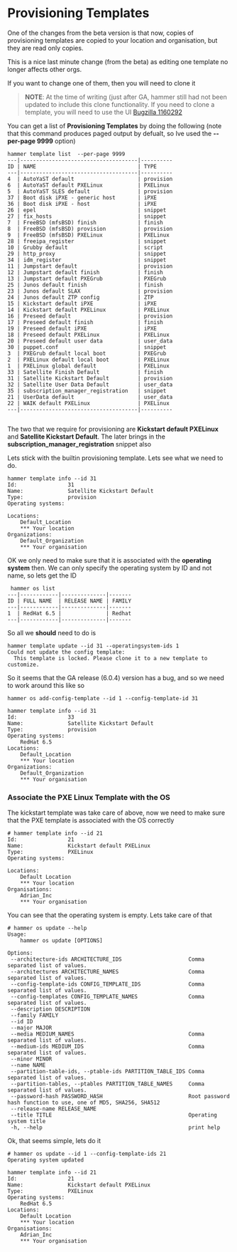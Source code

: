 # Provisioning Templates

One of the changes from the beta version is that now, copies of provisioning templates are copied to your location and organisation, but they are read only copies.

This is a nice last minute change (from the beta) as editing one template no longer affects other orgs.

If you want to change one of them, then you will need to clone it

>**NOTE**:
At the time of writing (just after GA, hammer still had not been updated to include this clone functionality. If you need to clone a template, you will need to use the UI
[Bugzilla 1160292](https://bugzilla.redhat.com/show_bug.cgi?id=1160292)

You can get a list of **Provisioning Templates** by doing the following (note that this command produces paged output by defualt, so Ive used the **--per-page 9999** option)

```
hammer template list  --per-page 9999
---|-------------------------------------|----------
ID | NAME                                | TYPE
---|-------------------------------------|----------
4  | AutoYaST default                    | provision
6  | AutoYaST default PXELinux           | PXELinux
5  | AutoYaST SLES default               | provision
37 | Boot disk iPXE - generic host       | iPXE
36 | Boot disk iPXE - host               | iPXE
26 | epel                                | snippet
27 | fix_hosts                           | snippet
7  | FreeBSD (mfsBSD) finish             | finish
8  | FreeBSD (mfsBSD) provision          | provision
9  | FreeBSD (mfsBSD) PXELinux           | PXELinux
28 | freeipa_register                    | snippet
10 | Grubby default                      | script
29 | http_proxy                          | snippet
34 | idm_register                        | snippet
11 | Jumpstart default                   | provision
12 | Jumpstart default finish            | finish
13 | Jumpstart default PXEGrub           | PXEGrub
25 | Junos default finish                | finish
23 | Junos default SLAX                  | provision
24 | Junos default ZTP config            | ZTP
15 | Kickstart default iPXE              | iPXE
14 | Kickstart default PXELinux          | PXELinux
16 | Preseed default                     | provision
17 | Preseed default finish              | finish
19 | Preseed default iPXE                | iPXE
18 | Preseed default PXELinux            | PXELinux
20 | Preseed default user data           | user_data
30 | puppet.conf                         | snippet
3  | PXEGrub default local boot          | PXEGrub
2  | PXELinux default local boot         | PXELinux
1  | PXELinux global default             | PXELinux
33 | Satellite Finish Default            | finish
31 | Satellite Kickstart Default         | provision
32 | Satellite User Data Default         | user_data
35 | subscription_manager_registration   | snippet
21 | UserData default                    | user_data
22 | WAIK default PXELinux               | PXELinux
---|-------------------------------------|----------


```

The two that we require for provisioning are **Kickstart default PXELinux** and **Satellite Kickstart Default**. The later brings in the **subscription_manager_registration** snippet also

Lets stick with the builtin provisioning template. Lets see what we need to do.

```
hammer template info --id 31
Id:                31
Name:              Satellite Kickstart Default
Type:              provision
Operating systems:

Locations:
    Default_Location
    *** Your location
Organizations:
    Default_Organization
    *** Your organisation

```

OK we only need to make sure that it is associated with the **operating system** then. We can only specify the operating system by ID and not name, so lets get the ID

```
 hammer os list
---|------------|--------------|-------
ID | FULL NAME  | RELEASE NAME | FAMILY
---|------------|--------------|-------
1  | RedHat 6.5 |              | Redhat
---|------------|--------------|-------
```

So all we **should** need to do is

```
hammer template update --id 31 --operatingsystem-ids 1
Could not update the config template:
  This template is locked. Please clone it to a new template to customize.
```

So it seems that the GA release (6.0.4) version has a bug, and so we need to work around this like so

```
hammer os add-config-template --id 1 --config-template-id 31

hammer template info --id 31
Id:                33
Name:              Satellite Kickstart Default
Type:              provision
Operating systems:
    RedHat 6.5
Locations:
    Default_Location
    *** Your location
Organizations:
    Default_Organization
    *** Your organisation
```


### Associate the PXE Linux Template with the OS

The kickstart template was take care of above, now we need to make sure that the PXE template is associated with the OS correctly 

```
# hammer template info --id 21
Id:                21
Name:              Kickstart default PXELinux
Type:              PXELinux
Operating systems: 

Locations:         
    Default Location
    *** Your location
Organisations:     
    Adrian_Inc
    *** Your organisation
```

You can see that the operating system is empty. Lets take care of that

```
# hammer os update --help
Usage:
    hammer os update [OPTIONS]

Options:
 --architecture-ids ARCHITECTURE_IDS                     Comma separated list of values.
 --architectures ARCHITECTURE_NAMES                      Comma separated list of values.
 --config-template-ids CONFIG_TEMPLATE_IDS               Comma separated list of values.
 --config-templates CONFIG_TEMPLATE_NAMES                Comma separated list of values.
 --description DESCRIPTION                                
 --family FAMILY                                          
 --id ID                                                  
 --major MAJOR                                            
 --media MEDIUM_NAMES                                    Comma separated list of values.
 --medium-ids MEDIUM_IDS                                 Comma separated list of values.
 --minor MINOR                                            
 --name NAME                                              
 --partition-table-ids, --ptable-ids PARTITION_TABLE_IDS Comma separated list of values.
 --partition-tables, --ptables PARTITION_TABLE_NAMES     Comma separated list of values.
 --password-hash PASSWORD_HASH                           Root password hash function to use, one of MD5, SHA256, SHA512
 --release-name RELEASE_NAME                              
 --title TITLE                                           Operating system title
 -h, --help                                              print help
```

Ok, that seems simple, lets do it 

```
# hammer os update --id 1 --config-template-ids 21
Operating system updated

hammer template info --id 21
Id:                21
Name:              Kickstart default PXELinux
Type:              PXELinux
Operating systems: 
    RedHat 6.5
Locations:         
    Default Location
    *** Your location
Organisations:     
    Adrian_Inc
    *** Your organisation

```
